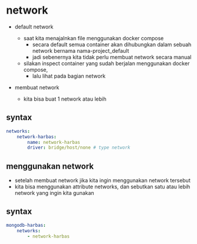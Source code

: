 # network
- default network
  - saat kita menajalnkan file menggunakan docker compose
    - secara default semua container akan dihubungkan dalam sebuah network bernama nama-project_default
    - jadi sebenernya kita tidak perlu membuat network secara manual
  - silakan inspect container yang sudah berjalan menggunakan docker compose,
    - lalu lihat pada bagian network

- membuat network
  - kita bisa buat 1 network atau lebih

## syntax
```yaml
networks:
    network-harbas:
        name: network-harbas
        driver: bridge/host/none # type network 
```

## menggunakan network
  - setelah membuat network jika kita ingin menggunakan network tersebut
  - kita bisa menggunakan attribute networks, dan sebutkan satu atau lebih network yang ingin kita gunakan

## syntax
```yaml
mongodb-harbas:
    networks:
        - network-harbas
```